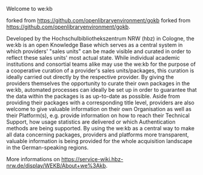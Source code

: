 Welcome to we:kb


forked from https://github.com/openlibraryenvironment/gokb
forked from https://github.com/openlibraryenvironment/gokb.

Developed by the Hochschulbibliothekszentrum NRW (hbz) in Cologne, the we:kb is an open Knowledge Base which serves as a central
system in which providers' "sales units" can be made visible and curated in order to reflect these sales units' most actual state. While individual academic institutions
and consortial teams alike may use the we:kb for the purpose of a cooperative curation of a provider's sales units/packages, this curation is ideally carried out directly
by the respective provider. By giving the providers themselves the opportunity to curate their own packages in the we:kb, automated processes can ideally be set up
in order to guarantee that the data within the packages is as up-to-date as possible. Aside from providing their packages with a corresponding title level, providers
are also welcome to give valuable information on their own Organisation as well as their Platform(s), e.g. provide information on how to reach their Technical Support,
how usage statistics are delivered or which Authentication methods are being supported. By using the we:kb as a central way to make all data concerning packages,
providers and platforms more transparent, valuable information is being provided for the whole acquisition landscape in the German-speaking regions.

More informations on https://service-wiki.hbz-nrw.de/display/WEKB/About+we%3Akb.

